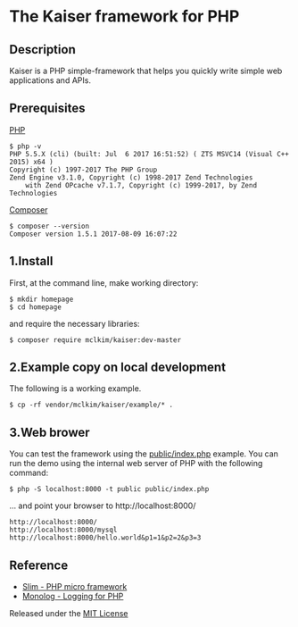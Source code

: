 # The Kaiser framework for PHP

## Description

Kaiser is a PHP simple-framework that helps you quickly write simple web applications and APIs.

## Prerequisites

[PHP](http://php.net/)
```
$ php -v
PHP 5.5.X (cli) (built: Jul  6 2017 16:51:52) ( ZTS MSVC14 (Visual C++ 2015) x64 )
Copyright (c) 1997-2017 The PHP Group
Zend Engine v3.1.0, Copyright (c) 1998-2017 Zend Technologies
    with Zend OPcache v7.1.7, Copyright (c) 1999-2017, by Zend Technologies
```
[Composer](https://getcomposer.org/)
```
$ composer --version
Composer version 1.5.1 2017-08-09 16:07:22
```

## 1.Install
First, at the command line, make working directory:
```
$ mkdir homepage
$ cd homepage
```
and require the necessary libraries:
```
$ composer require mclkim/kaiser:dev-master
```

## 2.Example copy on local development
The following is a working example. 
```
$ cp -rf vendor/mclkim/kaiser/example/* .
```

## 3.Web brower
You can test the framework using the [public/index.php](public/index.php)
example. You can run the demo using the internal web server of PHP with the
following command:
```
$ php -S localhost:8000 -t public public/index.php
```
... and point your browser to http://localhost:8000/ 

```
http://localhost:8000/
http://localhost:8000/mysql
http://localhost:8000/hello.world&p1=1&p2=2&p3=3
```
## Reference
 * [Slim - PHP micro framework](https://www.slimframework.com/)
 * [Monolog - Logging for PHP](https://github.com/Seldaek/monolog)
 
Released under the [MIT License](LICENSE)